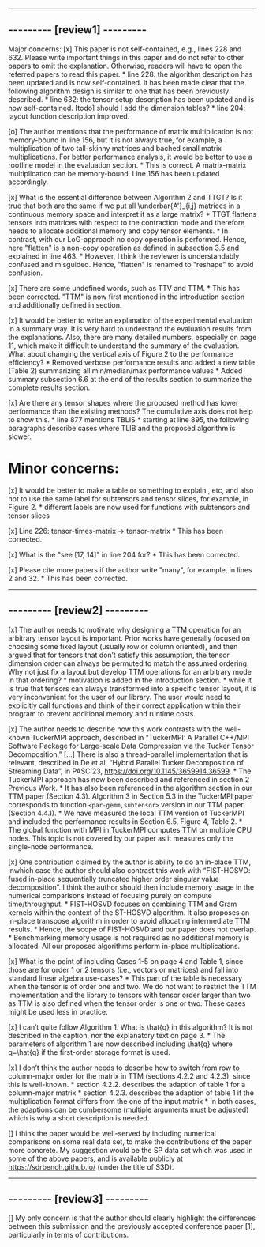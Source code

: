 -----------------------------
--------- [review1] ---------
-----------------------------

Major concerns:
[x] This paper is not self-contained, e.g., lines 228 and 632. Please write important things in this paper and do not refer to other papers to omit the explanation. Otherwise, readers will have to open the referred papers to read this paper.
    * line 228: the algorithm description has been updated and is now self-contained. it has been made clear that the following algorithm design is similar to one that has been previously described. 
    *  line 632: the tensor setup description has been updated and is now self-contained. [todo] should I add the dimension tables?
    *  line 204: layout function description improved.

[o] The author mentions that the performance of matrix multiplication is not memory-bound in line 156, but it is not always true, for example, a multiplication of two tall-skinny matrices and bached small matrix multiplications. For better performance analysis, it would be better to use a roofline model in the evaluation section.
    * This is correct. A matrix-matrix multiplication can be memory-bound. Line 156 has been updated accordingly.

[x] What is the essential difference between Algorithm 2 and TTGT? Is it true that both are the same if we put all \underbar{A'}_{i,j} matrices in a continuous memory space and interpret it as a large matrix?
    * TTGT flattens tensors into matrices with respect to the contraction mode and therefore needs to allocate additional memory and copy tensor elements. 
    * In contrast, with our LoG-approach no copy operation is performed. Hence, here "flatten" is a non-copy operation as defined in subsection 3.5 and explained in line 463. 
    * However, I think the reviewer is understandably confused and misguided. Hence, "flatten" is renamed to "reshape" to avoid confusion. 

[x] There are some undefined words, such as TTV and TTM.
    * This has been corrected. "TTM" is now first mentioned in the introduction section and additionally defined in section.
    
[x] It would be better to write an explanation of the experimental evaluation in a summary way. It is very hard to understand the evaluation results from the explanations. Also, there are many detailed numbers, especially on page 11, which make it difficult to understand the summary of the evaluation. What about changing the vertical axis of Figure 2 to the performance efficiency?
    * Removed verbose performance results and added a new table (Table 2) summarizing all min/median/max performance values 
    * Added summary subsection 6.6 at the end of the results section to summarize the complete results section. 

[x] Are there any tensor shapes where the proposed method has lower performance than the existing methods? The cumulative axis does not help to show this.
    * line 877 mentions TBLIS
    * starting at line 895, the following paragraphs describe cases where TLIB and the proposed algorithm is slower.

# Minor concerns:
[x] It would be better to make a table or something to explain , etc, and also not to use the same label for subtensors and tensor slices, for example, in Figure 2.
    * different labels are now used for functions with subtensors and tensor slices
    
[x] Line 226: tensor-times-matrix -> tensor-matrix
    * This has been corrected.
    
[x] What is the "see [17, 14]" in line 204 for?
    * This has been corrected.
    
[x] Please cite more papers if the author write "many", for example, in lines 2 and 32. 
    * This has been corrected.


-----------------------------
--------- [review2] ---------
-----------------------------

[x] The author needs to motivate why designing a TTM operation for an arbitrary tensor layout is important. Prior works have generally focused on choosing some fixed layout (usually row or column oriented), and then argued that for tensors that don’t satisfy this assumption, the tensor dimension order can always be permuted to match the assumed ordering. Why not just fix a layout but develop TTM operations for an arbitrary mode in that ordering?
    * motivation is added in the introduction section.
    * while it is true that tensors can always transformed into a specific tensor layout, it is very inconvenient for the user of our library. The user would need to explicitly call functions and think of their correct application within their program to prevent additional memory and runtime costs.

[x] The author needs to describe how this work contrasts with the well-known TuckerMPI approach, described in “TuckerMPI: A Parallel C++/MPI Software Package for Large-scale Data Compression via the Tucker Tensor Decomposition,” [...] There is also a thread-parallel implementation that is relevant, described in De et al, “Hybrid Parallel Tucker Decomposition of Streaming Data”, in PASC’23, https://doi.org/10.1145/3659914.36599.
    * The TuckerMPI approach has now been described and referenced in section 2 Previous Work. 
    * It has also been referenced in the algorithm section in our TTM paper (Section 4.3). Algorithm 3 in Section 5.3 in the TuckerMPI paper corresponds to function `<par-gemm,subtensor>` version in our TTM paper (Section 4.4.1).
    * We have measured the local TTM version of TuckerMPI and included the performance results in Section 6.5, Figure 4, Table 2.
    * The global function with MPI in TuckerMPI computes TTM on multiple CPU nodes. This topic is not covered by our paper as it measures only the single-node performance. 

[x] One contribution claimed by the author is ability to do an in-place TTM, inwhich case the author should also contrast this work with “FIST-HOSVD: fused in-place sequentially truncated higher order singular value decomposition”. I think the author should then include memory usage in the numerical comparisons instead of focusing purely on compute time/throughput.
    * FIST-HOSVD focuses on combining TTM and Gram kernels within the context of the ST-HOSVD algorithm. It also proposes an in-place
transpose algorithm in order to avoid allocating intermediate TTM results.
    * Hence, the scope of FIST-HOSVD and our paper does not overlap. 
    * Benchmarking memory usage is not required as no additional memory is allocated. All our proposed algorithms perform in-place multiplications. 

    
[x] What is the point of including Cases 1-5 on page 4 and Table 1, since those are for order 1 or 2 tensors (i.e., vectors or matrices) and fall into standard linear algebra use-cases?
    * This part of the table is necessary when the tensor is of order one and two. We do not want to restrict the TTM implementation and the library to tensors with tensor order larger than two as TTM is also defined when the tensor order is one or two. These cases might be used less in practice.

[x] I can’t quite follow Algorithm 1. What is \hat{q} in this algorithm? It is not described in the caption, nor the explanatory text on page 3.
    * The parameters of algorithm 1 are now described including \hat{q} where q=\hat{q} if the first-order storage format is used.

[x] I don’t think the author needs to describe how to switch from row to column-major order for the matrix in TTM (sections 4.2.2 and 4.2.3), since this is well-known.
    * section 4.2.2. describes the adaption of table 1 for a column-major matrix
    * section 4.2.3. describes the adaption of table 1 if the multiplication format differs from the one of the input matrix
    * In both cases, the adaptions can be cumbersome (multiple arguments must be adjusted) which is why a short description is needed.

[] I think the paper would be well-served by including numerical comparisons on some real data set, to make the contributions of the paper more concrete. My suggestion would be the SP data set which was used in some of the above papers, and is available publicly at https://sdrbench.github.io/ (under the title of S3D).

-----------------------------
--------- [review3] ---------
-----------------------------

[] My only concern is that the author should clearly highlight the differences between this submission and the previously accepted conference paper [1], particularly in terms of contributions.


